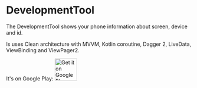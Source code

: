 # DevelopmentTool

The DevelopmentTool shows your phone information about screen, device and id.

Is uses Clean architecture with MVVM, Kotlin coroutine, Dagger 2, LiveData, ViewBinding and ViewPager2.

It's on Google Play:
<a href="https://play.google.com/store/apps/details?id=com.fantasyfang.develomenttool" target="_blank">
  <img alt="Get it on Google Play"
       src="https://play.google.com/intl/en_us/badges/images/generic/en-play-badge.png" height="60"/>
</a>

